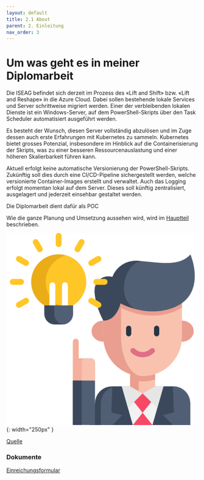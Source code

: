 ```yaml
---
layout: default
title: 2.1 About
parent: 2. Einleitung
nav_order: 3
---
```


# Um was geht es in meiner Diplomarbeit

Die ISEAG befindet sich derzeit im Prozess des «Lift and Shift» bzw. «Lift and Reshape» in die Azure Cloud. Dabei sollen bestehende lokale Services und Server schrittweise migriert werden. Einer der 
verbleibenden lokalen Dienste ist ein Windows-Server, auf dem PowerShell-Skripts über den Task 
Scheduler automatisiert ausgeführt werden.

Es besteht der Wunsch, diesen Server vollständig abzulösen und im Zuge dessen auch erste 
Erfahrungen mit Kubernetes zu sammeln. Kubernetes bietet grosses Potenzial, insbesondere im 
Hinblick auf die Containerisierung der Skripts, was zu einer besseren Ressourcenauslastung und einer 
höheren Skalierbarkeit führen kann.

Aktuell erfolgt keine automatische Versionierung der PowerShell-Skripts. Zukünftig soll dies durch eine 
CI/CD-Pipeline sichergestellt werden, welche versionierte Container-Images erstellt und verwaltet. Auch 
das Logging erfolgt momentan lokal auf dem Server. Dieses soll künftig zentralisiert, ausgelagert und 
jederzeit einsehbar gestaltet werden.

Die Diplomarbeit dient dafür als POC

 Wie die ganze Planung und Umsetzung aussehen wird, wird im [Hauptteil](../Hauptteil/index.md) beschrieben.

![Idea](../ressources/bilder/idea.png){: width="250px" }

[Quelle](../Quellenverzeichnis/index.md#about)


### Dokumente

[Einreichungsformular](../ressources/dokumente/ITCNE23_Diplomarbeit_Dennis_Buathong_Unterzeichnet(Projektbeschreibung).pdf)
